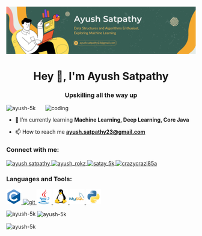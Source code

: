 ![logo](https://github.com/Ayush-5k/Ayush-5k/blob/main/Tosca%20Retro%20Data%20Analyst%20LinkedIn%20Banner.png)
<h1 align="center">Hey 👋, I'm Ayush Satpathy</h1>
<h3 align="center">Upskilling all the way up</h3>

<img align="right" alt="coding" width="400" src="https://i.gifer.com/3AyY.gif">
<p align="left"> <img src="https://komarev.com/ghpvc/?username=ayush-5k&label=Profile%20views&color=0e75b6&style=flat" alt="ayush-5k" /> </p>

- 🌱 I’m currently learning **Machine Learning, Deep Learning, Core Java**

- 📫 How to reach me **ayush.satpathy23@gmail.com**

<h3 align="left">Connect with me:</h3>
<p align="left">
  <a href="https://linkedin.com/in/ayush-satpathy" target="blank">
    <img align="center" src="https://raw.githubusercontent.com/rahuldkjain/github-profile-readme-generator/master/src/images/icons/Social/linked-in-alt.svg" alt="ayush satpathy" height="30" width="40" />
  </a>
  <a href="https://codeforces.com/profile/ayush_rokz" target="blank">
    <img align="center" src="https://raw.githubusercontent.com/rahuldkjain/github-profile-readme-generator/master/src/images/icons/Social/codeforces.svg" alt="ayush_rokz" height="30" width="40" />
  </a>
  <a href="https://www.leetcode.com/satay_5k" target="blank">
    <img align="center" src="https://raw.githubusercontent.com/rahuldkjain/github-profile-readme-generator/master/src/images/icons/Social/leet-code.svg" alt="satay_5k" height="30" width="40" />
  </a>
  <a href="https://auth.geeksforgeeks.org/user/crazycrazl85a" target="blank">
    <img align="center" src="https://raw.githubusercontent.com/rahuldkjain/github-profile-readme-generator/master/src/images/icons/Social/geeks-for-geeks.svg" alt="crazycrazl85a" height="30" width="40" />
  </a>
</p>

<h3 align="left">Languages and Tools:</h3>
<p align="left">
  <a href="https://www.cprogramming.com/" target="_blank" rel="noreferrer">
    <img src="https://raw.githubusercontent.com/devicons/devicon/master/icons/c/c-original.svg" alt="c" width="40" height="40"/>
  </a>
  <a href="https://git-scm.com/" target="_blank" rel="noreferrer">
    <img src="https://www.vectorlogo.zone/logos/git-scm/git-scm-icon.svg" alt="git" width="40" height="40"/>
  </a>
  <a href="https://www.java.com" target="_blank" rel="noreferrer">
    <img src="https://raw.githubusercontent.com/devicons/devicon/master/icons/java/java-original.svg" alt="java" width="40" height="40"/>
  </a>
  <a href="https://www.linux.org/" target="_blank" rel="noreferrer">
    <img src="https://raw.githubusercontent.com/devicons/devicon/master/icons/linux/linux-original.svg" alt="linux" width="40" height="40"/>
  </a>
  <a href="https://www.mysql.com/" target="_blank" rel="noreferrer">
    <img src="https://raw.githubusercontent.com/devicons/devicon/master/icons/mysql/mysql-original-wordmark.svg" alt="mysql" width="40" height="40"/>
  </a>
  <a href="https://www.python.org" target="_blank" rel="noreferrer">
    <img src="https://raw.githubusercontent.com/devicons/devicon/master/icons/python/python-original.svg" alt="python" width="40" height="40"/>
  </a>
</p>

<p><img align="left" src="https://github-readme-stats.vercel.app/api/top-langs?username=ayush-5k&show_icons=true&locale=en&layout=compact" alt="ayush-5k" /></p>

<p>&nbsp;<img align="center" src="https://github-readme-stats.vercel.app/api?username=ayush-5k&show_icons=true&locale=en" alt="ayush-5k" /></p>

<p><img align="center" src="https://github-readme-streak-stats.herokuapp.com/?user=ayush-5k&" alt="ayush-5k" /></p>
